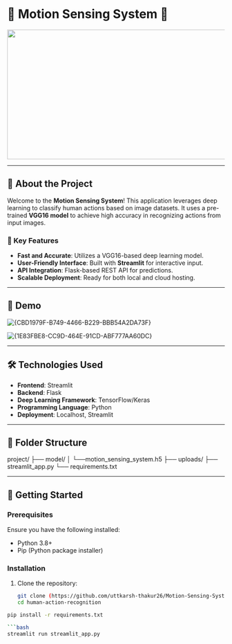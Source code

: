# 🕺 Motion Sensing System 🎥

<p align="center">
  <img src="https://media.giphy.com/media/QNFhOolVeCzPQ2Mx85/giphy.gif" width="600" height="300"/>
</p>

---

## 🚀 About the Project

Welcome to the **Motion Sensing System**! This application leverages deep learning to classify human actions based on image datasets. It uses a pre-trained **VGG16 model** to achieve high accuracy in recognizing actions from input images.

### 🌟 Key Features
- **Fast and Accurate**: Utilizes a VGG16-based deep learning model.
- **User-Friendly Interface**: Built with **Streamlit** for interactive input.
- **API Integration**: Flask-based REST API for predictions.
- **Scalable Deployment**: Ready for both local and cloud hosting.

---

## 📸 Demo

![{CBD1979F-B749-4466-B229-BBB54A2DA73F}](https://github.com/user-attachments/assets/0845de37-cf41-4f7c-af41-354cbeeb27bf)

![{1E83FBE8-CC9D-464E-91CD-ABF777AA60DC}](https://github.com/user-attachments/assets/c3dac0a8-97e9-427a-8d85-9b3819af6311)


---

## 🛠️ Technologies Used

- **Frontend**: Streamlit
- **Backend**: Flask
- **Deep Learning Framework**: TensorFlow/Keras
- **Programming Language**: Python
- **Deployment**: Localhost, Streamlit

---

## 📂 Folder Structure
project/
├── model/
│   └──motion_sensing_system.h5
├── uploads/
├── streamlit_app.py
└── requirements.txt


---

## 🚀 Getting Started

### Prerequisites

Ensure you have the following installed:
- Python 3.8+
- Pip (Python package installer)

### Installation

1. Clone the repository:
   ```bash
   git clone (https://github.com/uttkarsh-thakur26/Motion-Sensing-System.git)
   cd human-action-recognition
   
  ```bash
  pip install -r requirements.txt

```bash
  streamlit run streamlit_app.py



